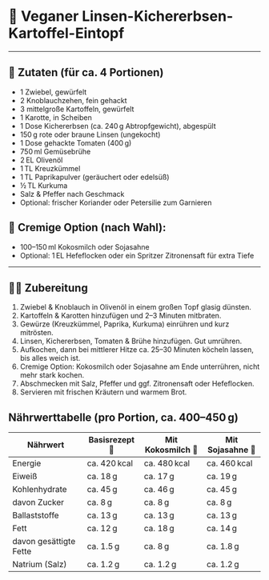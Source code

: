 # 🌱 Veganer Linsen-Kichererbsen-Kartoffel-Eintopf

---

## 🛒 Zutaten (für ca. 4 Portionen)

- 1 Zwiebel, gewürfelt  
- 2 Knoblauchzehen, fein gehackt  
- 3 mittelgroße Kartoffeln, gewürfelt  
- 1 Karotte, in Scheiben  
- 1 Dose Kichererbsen (ca. 240 g Abtropfgewicht), abgespült  
- 150 g rote oder braune Linsen (ungekocht)  
- 1 Dose gehackte Tomaten (400 g)  
- 750 ml Gemüsebrühe  
- 2 EL Olivenöl  
- 1 TL Kreuzkümmel  
- 1 TL Paprikapulver (geräuchert oder edelsüß)  
- ½ TL Kurkuma  
- Salz & Pfeffer nach Geschmack  
- Optional: frischer Koriander oder Petersilie zum Garnieren  

## 🥥 Cremige Option (nach Wahl):
- 100–150 ml Kokosmilch oder Sojasahne  
- Optional: 1 EL Hefeflocken oder ein Spritzer Zitronensaft für extra Tiefe  

---

## 👩‍🍳 Zubereitung

1. Zwiebel & Knoblauch in Olivenöl in einem großen Topf glasig dünsten.  
2. Kartoffeln & Karotten hinzufügen und 2–3 Minuten mitbraten.  
3. Gewürze (Kreuzkümmel, Paprika, Kurkuma) einrühren und kurz mitrösten.  
4. Linsen, Kichererbsen, Tomaten & Brühe hinzufügen. Gut umrühren.  
5. Aufkochen, dann bei mittlerer Hitze ca. 25–30 Minuten köcheln lassen, bis alles weich ist.  
6. Cremige Option: Kokosmilch oder Sojasahne am Ende unterrühren, nicht mehr stark kochen.  
7. Abschmecken mit Salz, Pfeffer und ggf. Zitronensaft oder Hefeflocken.  
8. Servieren mit frischen Kräutern und warmem Brot.


## Nährwerttabelle (pro Portion, ca. 400–450 g)

| Nährwert              | Basisrezept 🥣 | Mit Kokosmilch 🥥 | Mit Sojasahne 🌱 |
|----------------------|----------------|-------------------|------------------|
| Energie              | ca. 420 kcal   | ca. 480 kcal      | ca. 460 kcal     |
| Eiweiß               | ca. 18 g       | ca. 17 g          | ca. 19 g         |
| Kohlenhydrate        | ca. 45 g       | ca. 46 g          | ca. 45 g         |
| davon Zucker         | ca. 8 g        | ca. 8 g           | ca. 8 g          |
| Ballaststoffe        | ca. 13 g       | ca. 13 g          | ca. 13 g         |
| Fett                 | ca. 12 g       | ca. 18 g          | ca. 14 g         |
| davon gesättigte Fette | ca. 1.5 g    | ca. 8 g           | ca. 1.8 g        |
| Natrium (Salz)       | ca. 1.2 g      | ca. 1.2 g         | ca. 1.2 g        |